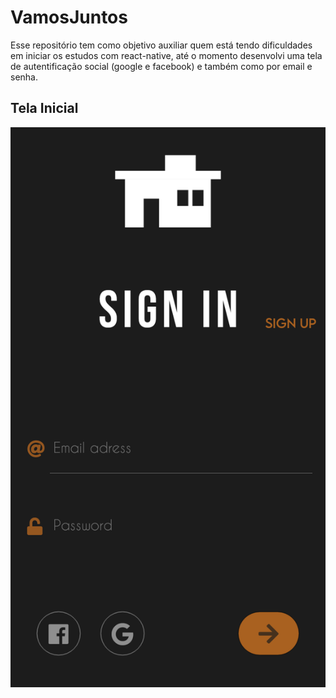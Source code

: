 # VamosJuntos
Esse repositório tem como objetivo auxiliar quem está tendo dificuldades em iniciar os estudos com react-native, até o momento desenvolvi uma tela de autentificação social (google e facebook) e também como por email e senha.


## Tela Inicial 
![tela inicial](https://github.com/PabloProta/VamosJuntos/blob/master/Login.png)

